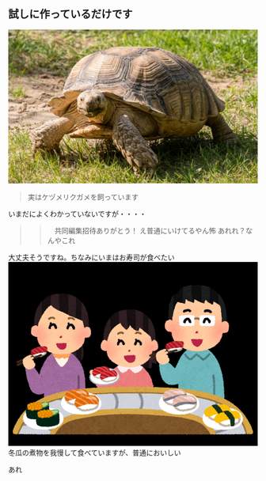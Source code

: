 ## 試しに作っているだけです
![](2021-11-19-09-16-39.png)
> 実はケヅメリクガメを飼っています

いまだによくわかっていないですが・・・・
>>　共同編集招待ありがとう！
え普通にいけてるやん怖
あれれ？なんやこれ

大丈夫そうですね。ちなみにいまはお寿司が食べたい
![](2021-11-19-11-41-34.png)
冬瓜の煮物を我慢して食べていますが、普通においしい

あれ
